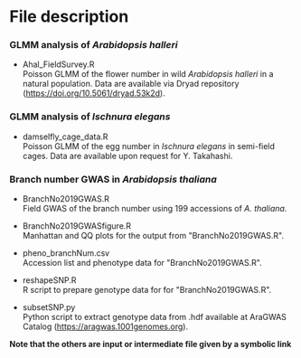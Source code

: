 # File description  
### GLMM analysis of *Arabidopsis halleri* 
- Ahal_FieldSurvey.R  
Poisson GLMM of the flower number in wild *Arabidopsis halleri* in a natural population. Data are available via Dryad repository (https://doi.org/10.5061/dryad.53k2d).  
    
### GLMM analysis of *Ischnura elegans*    
- damselfly_cage_data.R  
Poisson GLMM of the egg number in *Ischnura elegans* in semi-field cages. Data are available upon request for Y. Takahashi.    
  
### Branch number GWAS in *Arabidopsis thaliana*  
- BranchNo2019GWAS.R  
Field GWAS of the branch number using 199 accessions of *A. thaliana*.  
  
- BranchNo2019GWASfigure.R  
Manhattan and QQ plots for the output from "BranchNo2019GWAS.R".  
  
- pheno_branchNum.csv  
Accession list and phenotype data for "BranchNo2019GWAS.R".  
  
- reshapeSNP.R  
R script to prepare genotype data for for "BranchNo2019GWAS.R".  
  
- subsetSNP.py  
Python script to extract genotype data from .hdf available at AraGWAS Catalog (https://aragwas.1001genomes.org).  
  
**Note that the others are input or intermediate file given by a symbolic link**  

